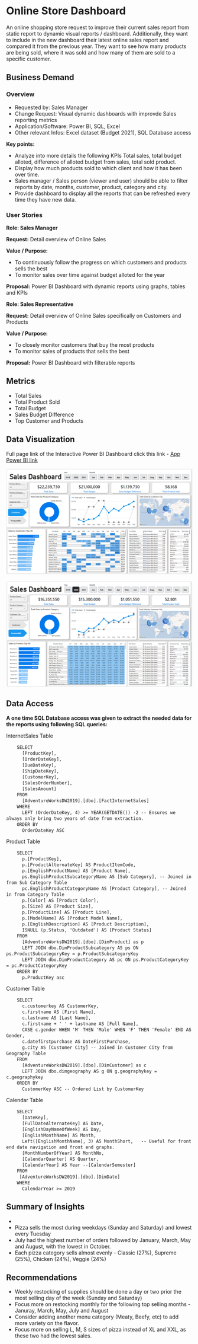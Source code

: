 # Online Store Dashboard

An online shopping store request to improve their current sales report from static report to dynamic visual reports / dashboard. Additionally, they want to include in the new dashboard their latest online sales report and compared it from the previous year. They want to see how many products are being sold, where it was sold and how many of them are sold to a specific customer.

## Business Demand 

### Overview

- Requested by: Sales Manager
- Change Request: Visual dynamic dashboards with improvde Sales reporting metrics
- Application/Software: Power BI, SQL, Excel
- Other relevant Infos: Excel dataset (Budget 2021), SQL Database access

<b>Key points:</b>
- Analyze into more details the following KPIs Total sales, total budget alloted, difference of alloted budget from sales, total sold product.
- Display how much products sold to which client and how it has been over time.
- Sales manager / Sales person (viewer and user) should be able to filter reports by date, months, customer, product, category and city.
- Provide dashboard to display all the reports that can be refreshed every time they have new data.

### User Stories

<b>Role: Sales Manager</b>

<b>Request:</b> Detail overview of Online Sales

<b>Value / Purpose:</b>
  - To continuously follow the progress on which customers and products sells the best
  - To monitor sales over time against budget alloted for the year
    
<b>Proposal:</b> Power BI Dashboard with dynamic reports using graphs, tables and KPIs


<b>Role: Sales Representative</b>

<b>Request:</b> Detail overview of Online Sales specifically on Customers and Products

<b>Value / Purpose:</b>
  - To closely monitor customers that buy the most products
  - To monitor sales of products that sells the best
    
<b>Proposal:</b> Power BI Dashboard with filterable reports

## Metrics
- Total Sales
- Total Product Sold
- Total Budget
- Sales Budget Difference
- Top Customer and Products

## Data Visualization
Full page link of the Interactive Power BI Dashboard click this link - [App Power BI link](https://app.powerbi.com/reportEmbed?reportId=ab86eeef-e986-4a47-ba2d-28199c7f2942&autoAuth=true&ctid=a4e78b81-874a-4832-88f0-12bd163108f4)

![OnlineStoreDB](OnlineStoreDashboard.PNG)

![OnlineStoreDB2](OnlineStoreDashboard2.PNG)

## Data Access

<b>A one time SQL Database access was given to extract the needed data for the reports using following SQL queries:</b>

InternetSales Table 

        SELECT 
          [ProductKey], 
          [OrderDateKey], 
          [DueDateKey], 
          [ShipDateKey], 
          [CustomerKey], 
          [SalesOrderNumber], 
          [SalesAmount] 
        FROM 
          [AdventureWorksDW2019].[dbo].[FactInternetSales]
        WHERE 
          LEFT (OrderDateKey, 4) >= YEAR(GETDATE()) -2 -- Ensures we always only bring two years of date from extraction.
        ORDER BY
          OrderDateKey ASC

Product Table 

        SELECT 
          p.[ProductKey], 
          p.[ProductAlternateKey] AS ProductItemCode, 
          p.[EnglishProductName] AS [Product Name], 
          ps.EnglishProductSubcategoryName AS [Sub Category], -- Joined in from Sub Category Table
          pc.EnglishProductCategoryName AS [Product Category], -- Joined in from Category Table
          p.[Color] AS [Product Color], 
          p.[Size] AS [Product Size], 
          p.[ProductLine] AS [Product Line], 
          p.[ModelName] AS [Product Model Name], 
          p.[EnglishDescription] AS [Product Description], 
          ISNULL (p.Status, 'Outdated') AS [Product Status] 
        FROM 
          [AdventureWorksDW2019].[dbo].[DimProduct] as p
          LEFT JOIN dbo.DimProductSubcategory AS ps ON ps.ProductSubcategoryKey = p.ProductSubcategoryKey 
          LEFT JOIN dbo.DimProductCategory AS pc ON ps.ProductCategoryKey = pc.ProductCategoryKey 
        ORDER BY 
          p.ProductKey asc

          
Customer Table

        SELECT 
          c.customerkey AS CustomerKey, 
          c.firstname AS [First Name],  
          c.lastname AS [Last Name], 
          c.firstname + ' ' + lastname AS [Full Name], 
          CASE c.gender WHEN 'M' THEN 'Male' WHEN 'F' THEN 'Female' END AS Gender,
          c.datefirstpurchase AS DateFirstPurchase, 
          g.city AS [Customer City] -- Joined in Customer City from Geography Table
        FROM 
          [AdventureWorksDW2019].[dbo].[DimCustomer] as c
          LEFT JOIN dbo.dimgeography AS g ON g.geographykey = c.geographykey 
        ORDER BY 
          CustomerKey ASC -- Ordered List by CustomerKey
      

Calendar Table 

        SELECT 
          [DateKey], 
          [FullDateAlternateKey] AS Date, 
          [EnglishDayNameOfWeek] AS Day, 
          [EnglishMonthName] AS Month, 
          Left([EnglishMonthName], 3) AS MonthShort,   -- Useful for front end date navigation and front end graphs.
          [MonthNumberOfYear] AS MonthNo, 
          [CalendarQuarter] AS Quarter, 
          [CalendarYear] AS Year --[CalendarSemester] 
        FROM 
         [AdventureWorksDW2019].[dbo].[DimDate]
        WHERE 
          CalendarYear >= 2019

## Summary of Insights

  - 
  - Pizza sells the most during weekdays (Sunday and Saturday) and lowest every Tuesday
  - July had the highest number of orders followed by January, March, May and August, with the lowest in October.
  - Each pizza category sells almost evenly - Classic (27%), Supreme (25%), Chicken (24%), Veggie (24%)


## Recommendations

  - Weekly restocking of supplies should be done a day or two prior the most selling day of the week (Sunday and Saturday)
  - Focus more on restocking monthly for the following top selling months - Januray, March, May, July and August
  - Consider adding another menu category (Meaty, Beefy, etc) to add more variety on the flavor.
  - Focus more on selling L, M, S sizes of pizza instead of XL and XXL, as these two had the lowest sales.

